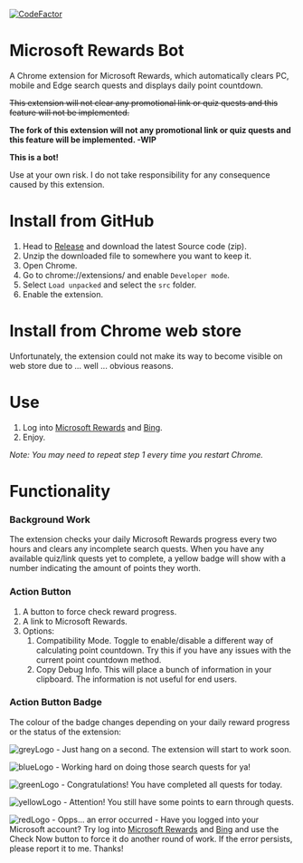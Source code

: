 [![CodeFactor](https://www.codefactor.io/repository/github/tmxkn1/microsoft-reward-chrome-ext/badge)](https://www.codefactor.io/repository/github/tmxkn1/microsoft-reward-chrome-ext)

# Microsoft Rewards Bot

A Chrome extension for Microsoft Rewards, which automatically clears PC, mobile and Edge search quests and displays daily point countdown.

~~This extension will not clear any promotional link or quiz quests and this feature will not be implemented.~~

**The fork of this extension will not any promotional link or quiz quests and this feature will be implemented. -WIP**

**This is a bot!**

Use at your own risk. I do not take responsibility for any consequence caused by this extension.

# Install from GitHub

1. Head to [Release](https://github.com/tmxkn1/Microsoft-Reward-Chrome-Ext/releases) and download the latest Source code (zip).
2. Unzip the downloaded file to somewhere you want to keep it.
3. Open Chrome.
4. Go to chrome://extensions/ and enable `Developer mode`.
5. Select `Load unpacked` and select the `src` folder.
6. Enable the extension.


# Install from Chrome web store

Unfortunately, the extension could not make its way to become visible on web store due to ... well ... obvious reasons.

# Use

1. Log into [Microsoft Rewards](https://account.microsoft.com/rewards) and [Bing](https://www.bing.com/).
2. Enjoy.

*Note: You may need to repeat step 1 every time you restart Chrome.*

# Functionality

### Background Work

The extension checks your daily Microsoft Rewards progress every two hours and clears any incomplete search quests. When you have any available quiz/link quests yet to complete, a yellow badge will show with a number indicating the amount of points they worth.

### Action Button

1. A button to force check reward progress.
2. A link to Microsoft Rewards.
3. Options:
   1. Compatibility Mode. Toggle to enable/disable a different way of calculating point countdown. Try this if you have any issues with the current point countdown method.
   2. Copy Debug Info. This will place a bunch of information in your clipboard. The information is not useful for end users.

### Action Button Badge

The colour of the badge changes depending on your daily reward progress or the status of the extension:

![greyLogo](https://github.com/tmxkn1/Microsoft-Reward-Chrome-Ext/blob/master/src/img/grey@1x.png?raw=true) - Just hang on a second. The extension will start to work soon.

![blueLogo](https://github.com/tmxkn1/Microsoft-Reward-Chrome-Ext/blob/master/src/img/busy@1x.png?raw=true) - Working hard on doing those search quests for ya!

![greenLogo](https://github.com/tmxkn1/Microsoft-Reward-Chrome-Ext/blob/master/src/img/done@1x.png?raw=true) - Congratulations! You have completed all quests for today.

![yellowLogo](https://github.com/tmxkn1/Microsoft-Reward-Chrome-Ext/blob/master/src/img/warn@1x.png?raw=true) - Attention! You still have some points to earn through quests.

![redLogo](https://github.com/tmxkn1/Microsoft-Reward-Chrome-Ext/blob/master/src/img/err@1x.png?raw=true) - Opps... an error occurred - Have you logged into your Microsoft account? Try log into [Microsoft Rewards](https://account.microsoft.com/rewards) and [Bing](www.bing.com) and use the Check Now button to force it do another round of work. If the error persists, please report it to me. Thanks!
